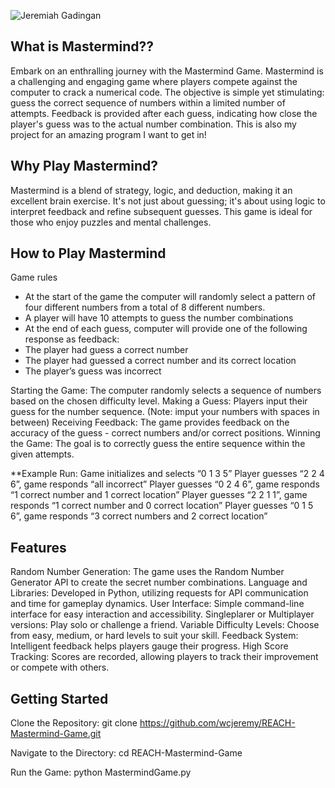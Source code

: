 ![Jeremiah Gadingan](https://github.com/wcjeremy/REACH-Mastermind-Game/assets/116251775/4b029c04-4792-4272-a575-68d559ad0ecd)



## What is Mastermind??
 
Embark on an enthralling journey with the Mastermind Game. Mastermind is a challenging and engaging game where players compete against the computer to crack a numerical code. The objective is simple yet stimulating: guess the correct sequence of numbers within a limited number of attempts. Feedback is provided after each guess, indicating how close the player's guess was to the actual number combination. This is also my project for an amazing program I want to get in!

## Why Play Mastermind?

Mastermind is a blend of strategy, logic, and deduction, making it an excellent brain exercise. It's not just about guessing; it's about using logic to interpret feedback and refine subsequent guesses. This game is ideal for those who enjoy puzzles and mental challenges.

## How to Play Mastermind 

Game rules
-	At the start of the game the computer will randomly select a pattern of four different numbers from a total of 8 different numbers.
-	A player will have 10 attempts to guess the number combinations
-	At the end of each guess, computer will provide one of the following response as feedback:
-	The player had guess a correct number
-	The player had guessed a correct number and its correct location
-	The player’s guess was incorrect

Starting the Game: The computer randomly selects a sequence of numbers based on the chosen difficulty level.
Making a Guess: Players input their guess for the number sequence. (Note: imput your numbers with spaces in between)
Receiving Feedback: The game provides feedback on the accuracy of the guess - correct numbers and/or correct positions.
Winning the Game: The goal is to correctly guess the entire sequence within the given attempts.

**Example Run:
Game initializes and selects “0 1 3 5”
Player guesses “2 2 4 6”, game responds “all incorrect”
Player guesses “0 2 4 6”, game responds “1 correct number and 1 correct location”
Player guesses “2 2 1 1”, game responds “1 correct number and 0 correct location”
Player guesses “0 1 5 6”, game responds “3 correct numbers and 2 correct location”


## Features

Random Number Generation: The game uses the Random Number Generator API to create the secret number combinations.
Language and Libraries: Developed in Python, utilizing requests for API communication and time for gameplay dynamics.
User Interface: Simple command-line interface for easy interaction and accessibility.
Singleplarer or Multiplayer versions: Play solo or challenge a friend.
Variable Difficulty Levels: Choose from easy, medium, or hard levels to suit your skill.
Feedback System: Intelligent feedback helps players gauge their progress.
High Score Tracking: Scores are recorded, allowing players to track their improvement or compete with others.

## Getting Started
Clone the Repository: git clone https://github.com/wcjeremy/REACH-Mastermind-Game.git 

Navigate to the Directory: cd REACH-Mastermind-Game

Run the Game: python MastermindGame.py
